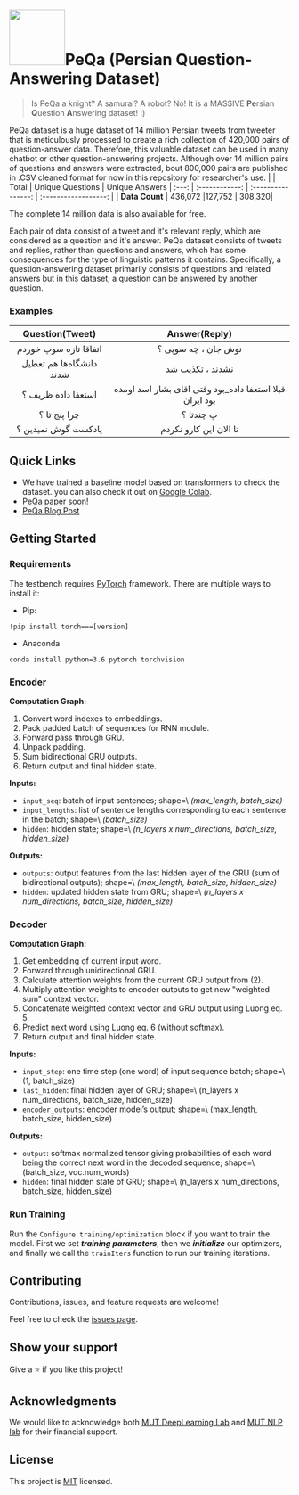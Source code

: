 <h1><img src="https://i.pinimg.com/originals/40/fd/fb/40fdfb3aa832a7e80485f7c37c0b97ad.gif" width="100" height="100">PeQa (Persian Question-Answering Dataset)</h1>

> Is PeQa a knight? A samurai? A robot? No! It is a MASSIVE **Pe**rsian **Q**uestion **A**nswering dataset! :)

PeQa dataset is a huge dataset of 14 million Persian tweets from tweeter that is meticulously processed to create a rich collection of 420,000 pairs of question-answer data. Therefore, this valuable dataset can be used in many chatbot or other question-answering projects. Although over 14 million pairs of questions and answers were extracted, bout 800,000 pairs are published in .CSV cleaned format for now in this repository for researcher's use.
|  | Total | Unique Questions | Unique Answers 
| :---: | :------------: | :----------------: | :------------------: |
| **Data Count** | 436,072  |127,752  |   308,320|         

The complete 14 million data is also available for free.

Each pair of data consist of a tweet and it's relevant reply, which are considered as a question and it's answer. PeQa dataset consists of tweets and replies, rather than questions and answers, which has some consequences for the type of linguistic patterns it contains. Specifically, a question-answering dataset primarily consists of questions and related answers but in this dataset, a question can be answered by another question.

### Examples
| Question(Tweet) | Answer(Reply) |
| :------------: | :----------------: |
|    اتفاقا تازه سوپ خوردم     |       نوش جان ، چه سوپی ؟       |
|    دانشگاه‌ها هم تعطیل شدند     |         نشدند ، تکذیب شد     |
|    استعفا داده ظریف ؟     |     قبلا استعفا داده_بود وقتی اقای بشار اسد اومده بود ایران         |
|     چرا پنج تا ؟    |       پ چندتا ؟       |
|     پادکست گوش نمیدین ؟    |       تا الان این کارو نکردم       |


## Quick Links
- We have trained a baseline model based on transformers to check the dataset. you can also check it out on [Google Colab](https://colab.research.google.com/drive/1ErYuA6Rh582AS-BVKBbqw3gzUbZgAWN7?usp=sharing).
- [PeQa paper]() soon!
- [PeQa Blog Post]()

## Getting Started
### Requirements
The testbench requires [PyTorch](https://pytorch.org/) framework. There are multiple ways to install it:
- Pip:
```
!pip install torch===[version]
```
- Anaconda
```
conda install python=3.6 pytorch torchvision
```
### Encoder
**Computation Graph:**

   1) Convert word indexes to embeddings.
   2) Pack padded batch of sequences for RNN module.
   3) Forward pass through GRU.
   4) Unpack padding.
   5) Sum bidirectional GRU outputs.
   6) Return output and final hidden state.

**Inputs:**

-  ``input_seq``: batch of input sentences; shape=\ *(max_length,
   batch_size)*
-  ``input_lengths``: list of sentence lengths corresponding to each
   sentence in the batch; shape=\ *(batch_size)*
-  ``hidden``: hidden state; shape=\ *(n_layers x num_directions,
   batch_size, hidden_size)*

**Outputs:**

-  ``outputs``: output features from the last hidden layer of the GRU
   (sum of bidirectional outputs); shape=\ *(max_length, batch_size,
   hidden_size)*
-  ``hidden``: updated hidden state from GRU; shape=\ *(n_layers x
   num_directions, batch_size, hidden_size)*

### Decoder
**Computation Graph:**

1) Get embedding of current input word. 
2) Forward through unidirectional GRU. 
3) Calculate attention weights from the current GRU output from (2). 
4) Multiply attention weights to encoder outputs to get new "weighted sum" context vector. 
5) Concatenate weighted context vector and GRU output using Luong eq. 5. 
6) Predict next word using Luong eq. 6 (without softmax). 
7) Return output and final hidden state.

**Inputs:**

- ``input_step``: one time step (one word) of input sequence batch; shape=\ (1, batch_size)
- ``last_hidden``: final hidden layer of GRU; shape=\ (n_layers x num_directions, batch_size, hidden_size)
- ``encoder_outputs``: encoder model’s output; shape=\ (max_length, batch_size, hidden_size)

**Outputs:**

- ``output``: softmax normalized tensor giving probabilities of each word being the correct next word in the decoded sequence; shape=\ (batch_size, voc.num_words)
- ``hidden``: final hidden state of GRU; shape=\ (n_layers x num_directions, batch_size, hidden_size)

### Run Training
Run the `Configure training/optimization` block if you want to train the model.
First we set ***training parameters***, then we ***initialize*** our optimizers, and finally we call the ``trainIters`` function to run our training iterations.


## Contributing

Contributions, issues, and feature requests are welcome!

Feel free to check the [issues page](./issues).

## Show your support

Give a ⭐️ if you like this project!

## Acknowledgments

We would like to acknowledge both [MUT DeepLearning Lab](https://github.com/mut-deep) and [MUT NLP lab](https://github.com/mutnlp) for their financial support.

## License

This project is [MIT](./MIT.md) licensed.
